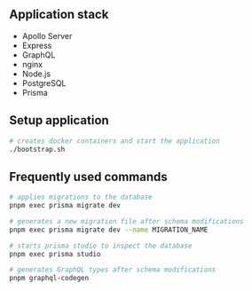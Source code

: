## Application stack

- Apollo Server
- Express
- GraphQL
- nginx
- Node.js
- PostgreSQL
- Prisma

## Setup application

```sh
# creates docker containers and start the application
./bootstrap.sh
```

## Frequently used commands

```sh
# applies migrations to the database
pnpm exec prisma migrate dev

# generates a new migration file after schema modifications
pnpm exec prisma migrate dev --name MIGRATION_NAME

# starts prisma studio to inspect the database
pnpm exec prisma studio

# generates GraphQL types after schema modifications
pnpm graphql-codegen
```
